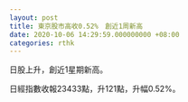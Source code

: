 ```yaml
---
layout: post
title: 東京股市高收0.52%　創近1周新高
date: 2020-10-06 14:29:59.000000000 +08:00
categories: rthk
---
```


日股上升，創近1星期新高。

日經指數收報23433點，升121點，升幅0.52%。
